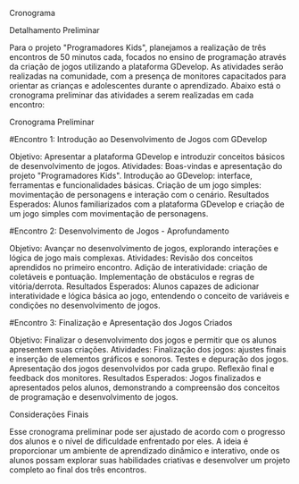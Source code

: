 Cronograma

Detalhamento Preliminar

Para o projeto "Programadores Kids", planejamos a realização de três encontros de 50 minutos cada, focados no ensino de programação através da criação de jogos utilizando a plataforma GDevelop. As atividades serão realizadas na comunidade, com a presença de monitores capacitados para orientar as crianças e adolescentes durante o aprendizado. Abaixo está o cronograma preliminar das atividades a serem realizadas em cada encontro:

Cronograma Preliminar

#Encontro 1: Introdução ao Desenvolvimento de Jogos com GDevelop

Objetivo: Apresentar a plataforma GDevelop e introduzir conceitos básicos de desenvolvimento de jogos.
Atividades:
Boas-vindas e apresentação do projeto "Programadores Kids".
Introdução ao GDevelop: interface, ferramentas e funcionalidades básicas.
Criação de um jogo simples: movimentação de personagens e interação com o cenário.
Resultados Esperados:
Alunos familiarizados com a plataforma GDevelop e criação de um jogo simples com movimentação de personagens.


#Encontro 2: Desenvolvimento de Jogos - Aprofundamento

Objetivo: Avançar no desenvolvimento de jogos, explorando interações e lógica de jogo mais complexas.
Atividades:
Revisão dos conceitos aprendidos no primeiro encontro.
Adição de interatividade: criação de coletáveis e pontuação.
Implementação de obstáculos e regras de vitória/derrota.
Resultados Esperados:
Alunos capazes de adicionar interatividade e lógica básica ao jogo, entendendo o conceito de variáveis e condições no desenvolvimento de jogos.


#Encontro 3: Finalização e Apresentação dos Jogos Criados

Objetivo: Finalizar o desenvolvimento dos jogos e permitir que os alunos apresentem suas criações.
Atividades:
Finalização dos jogos: ajustes finais e inserção de elementos gráficos e sonoros.
Testes e depuração dos jogos.
Apresentação dos jogos desenvolvidos por cada grupo.
Reflexão final e feedback dos monitores.
Resultados Esperados:
Jogos finalizados e apresentados pelos alunos, demonstrando a compreensão dos conceitos de programação e desenvolvimento de jogos.


Considerações Finais

Esse cronograma preliminar pode ser ajustado de acordo com o progresso dos alunos e o nível de dificuldade enfrentado por eles. A ideia é proporcionar um ambiente de aprendizado dinâmico e interativo, onde os alunos possam explorar suas habilidades criativas e desenvolver um projeto completo ao final dos três encontros.
